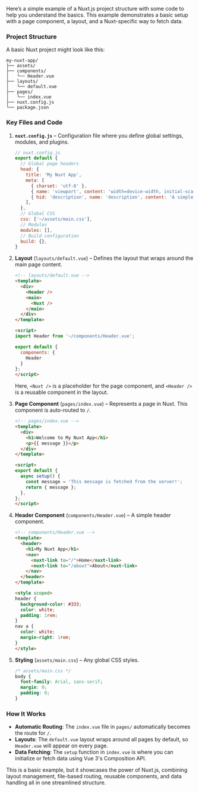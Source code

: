 


Here’s a simple example of a Nuxt.js project structure with some code to help you understand the basics. This example demonstrates a basic setup with a page component, a layout, and a Nuxt-specific way to fetch data.

### Project Structure
A basic Nuxt project might look like this:

```
my-nuxt-app/
├── assets/
├── components/
│   └── Header.vue
├── layouts/
│   └── default.vue
├── pages/
│   └── index.vue
├── nuxt.config.js
└── package.json
```

### Key Files and Code

1. **`nuxt.config.js`** – Configuration file where you define global settings, modules, and plugins.
   
   ```javascript
   // nuxt.config.js
   export default {
     // Global page headers
     head: {
       title: 'My Nuxt App',
       meta: [
         { charset: 'utf-8' },
         { name: 'viewport', content: 'width=device-width, initial-scale=1' },
         { hid: 'description', name: 'description', content: 'A simple Nuxt app' }
       ],
     },
     // Global CSS
     css: ['~/assets/main.css'],
     // Modules
     modules: [],
     // Build configuration
     build: {},
   }
   ```

2. **Layout** (`layouts/default.vue`) – Defines the layout that wraps around the main page content.

   ```html
   <!-- layouts/default.vue -->
   <template>
     <div>
       <Header />
       <main>
         <Nuxt />
       </main>
     </div>
   </template>

   <script>
   import Header from '~/components/Header.vue';

   export default {
     components: {
       Header
     }
   };
   </script>
   ```

   Here, `<Nuxt />` is a placeholder for the page component, and `<Header />` is a reusable component in the layout.

3. **Page Component** (`pages/index.vue`) – Represents a page in Nuxt. This component is auto-routed to `/`.

   ```html
   <!-- pages/index.vue -->
   <template>
     <div>
       <h1>Welcome to My Nuxt App</h1>
       <p>{{ message }}</p>
     </div>
   </template>

   <script>
   export default {
     async setup() {
       const message = 'This message is fetched from the server!';
       return { message };
     },
   };
   </script>
   ```

4. **Header Component** (`components/Header.vue`) – A simple header component.

   ```html
   <!-- components/Header.vue -->
   <template>
     <header>
       <h1>My Nuxt App</h1>
       <nav>
         <nuxt-link to="/">Home</nuxt-link>
         <nuxt-link to="/about">About</nuxt-link>
       </nav>
     </header>
   </template>

   <style scoped>
   header {
     background-color: #333;
     color: white;
     padding: 1rem;
   }
   nav a {
     color: white;
     margin-right: 1rem;
   }
   </style>
   ```

5. **Styling** (`assets/main.css`) – Any global CSS styles.

   ```css
   /* assets/main.css */
   body {
     font-family: Arial, sans-serif;
     margin: 0;
     padding: 0;
   }
   ```

### How It Works
- **Automatic Routing**: The `index.vue` file in `pages/` automatically becomes the route for `/`.
- **Layouts**: The `default.vue` layout wraps around all pages by default, so `Header.vue` will appear on every page.
- **Data Fetching**: The `setup` function in `index.vue` is where you can initialize or fetch data using Vue 3's Composition API.

This is a basic example, but it showcases the power of Nuxt.js, combining layout management, file-based routing, reusable components, and data handling all in one streamlined structure.